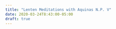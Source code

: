 ```yaml
---
title: "Lenten Meditations with Aquinas N.P. V"
date: 2020-03-24T8:43:00-05:00 
draft: true
---
```

